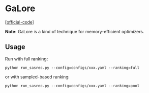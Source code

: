 

# GaLore

[[official-code](https://github.com/jiaweizzhao/GaLore)]


**Note:** GaLore is a kind of technique for memory-efficient optimizers.


## Usage

Run with full ranking:

    python run_sasrec.py --config=configs/xxx.yaml --ranking=full

or with sampled-based ranking

    python run_sasrec.py --config=configs/xxx.yaml --ranking=pool